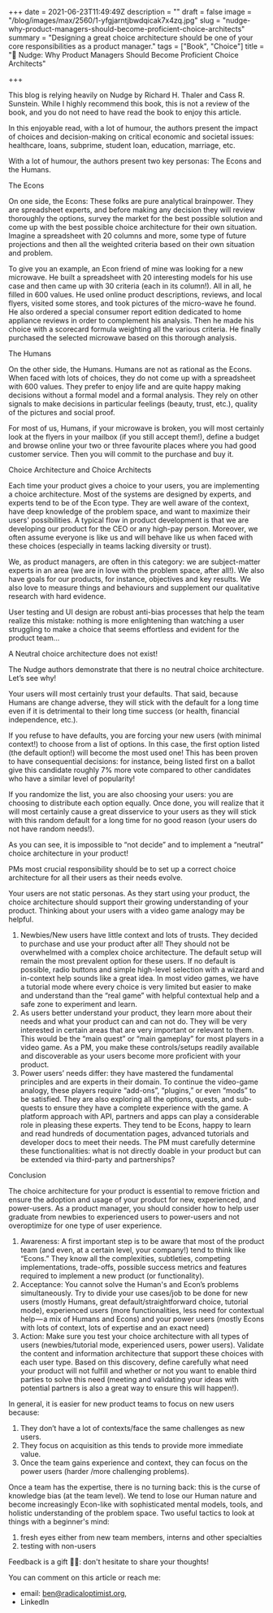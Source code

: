 +++
date = 2021-06-23T11:49:49Z
description = ""
draft = false
image = "/blog/images/max/2560/1-yfgjarntjbwdqicak7x4zq.jpg"
slug = "nudge-why-product-managers-should-become-proficient-choice-architects"
summary = "Designing a great choice architecture should be one of your core responsibilities as a product manager."
tags = ["Book", "Choice"]
title = "📖 Nudge: Why Product Managers Should Become Proficient Choice Architects"

+++


This blog is relying heavily on Nudge by Richard H. Thaler and Cass R. Sunstein. While I highly recommend this book, this is not a review of the book, and you do not need to have read the book to enjoy this article.

In this enjoyable read, with a lot of humour, the authors present the impact of choices and decision-making on critical economic and societal issues: healthcare, loans, subprime, student loan, education, marriage, etc.

With a lot of humour, the authors present two key personas: The Econs and the Humans.


The Econs

On one side, the Econs: These folks are pure analytical brainpower. They are spreadsheet experts, and before making any decision they will review thoroughly the options, survey the market for the best possible solution and come up with the best possible choice architecture for their own situation. Imagine a spreadsheet with 20 columns and more, some type of future projections and then all the weighted criteria based on their own situation and problem.

To give you an example, an Econ friend of mine was looking for a new microwave. He built a spreadsheet with 20 interesting models for his use case and then came up with 30 criteria (each in its column!). All in all, he filled in 600 values. He used online product descriptions, reviews, and local flyers, visited some stores, and took pictures of the micro-wave he found. He also ordered a special consumer report edition dedicated to home appliance reviews in order to complement his analysis. Then he made his choice with a scorecard formula weighting all the various criteria. He finally purchased the selected microwave based on this thorough analysis.


The Humans

On the other side, the Humans. Humans are not as rational as the Econs. When faced with lots of choices, they do not come up with a spreadsheet with 600 values. They prefer to enjoy life and are quite happy making decisions without a formal model and a formal analysis. They rely on other signals to make decisions in particular feelings (beauty, trust, etc.), quality of the pictures and social proof.

For most of us, Humans, if your microwave is broken, you will most certainly look at the flyers in your mailbox (if you still accept them!), define a budget and browse online your two or three favourite places where you had good customer service. Then you will commit to the purchase and buy it.


Choice Architecture and Choice Architects

Each time your product gives a choice to your users, you are implementing a choice architecture. Most of the systems are designed by experts, and experts tend to be of the Econ type. They are well aware of the context, have deep knowledge of the problem space, and want to maximize their users' possibilities. A typical flow in product development is that we are developing our product for the CEO or any high-pay person. Moreover, we often assume everyone is like us and will behave like us when faced with these choices (especially in teams lacking diversity or trust).

We, as product managers, are often in this category: we are subject-matter experts in an area (we are in love with the problem space, after all!). We also have goals for our products, for instance, objectives and key results. We also love to measure things and behaviours and supplement our qualitative research with hard evidence.

User testing and UI design are robust anti-bias processes that help the team realize this mistake: nothing is more enlightening than watching a user struggling to make a choice that seems effortless and evident for the product team…


A Neutral choice architecture does not exist!

The Nudge authors demonstrate that there is no neutral choice architecture. Let’s see why!

Your users will most certainly trust your defaults. That said, because Humans are change adverse, they will stick with the default for a long time even if it is detrimental to their long time success (or health, financial independence, etc.).

If you refuse to have defaults, you are forcing your new users (with minimal context!) to choose from a list of options. In this case, the first option listed (the default option!) will become the most used one! This has been proven to have consequential decisions: for instance, being listed first on a ballot give this candidate roughly 7% more vote compared to other candidates who have a similar level of popularity!

If you randomize the list, you are also choosing your users: you are choosing to distribute each option equally. Once done, you will realize that it will most certainly cause a great disservice to your users as they will stick with this random default for a long time for no good reason (your users do not have random needs!).

As you can see, it is impossible to “not decide” and to implement a “neutral” choice architecture in your product!


PMs most crucial responsibility should be to set up a correct choice architecture for all their users as their needs evolve.

Your users are not static personas. As they start using your product, the choice architecture should support their growing understanding of your product. Thinking about your users with a video game analogy may be helpful.

 1. Newbies/New users have little context and lots of trusts. They decided to purchase and use your product after all! They should not be overwhelmed with a complex choice architecture. The default setup will remain the most prevalent option for these users. If no default is possible, radio buttons and simple high-level selection with a wizard and in-context help sounds like a great idea. In most video games, we have a tutorial mode where every choice is very limited but easier to make and understand than the “real game” with helpful contextual help and a safe zone to experiment and learn.
 2. As users better understand your product, they learn more about their needs and what your product can and can not do. They will be very interested in certain areas that are very important or relevant to them. This would be the “main quest” or “main gameplay” for most players in a video game. As a PM, you make these controls/setups readily available and discoverable as your users become more proficient with your product.
 3. Power users’ needs differ: they have mastered the fundamental principles and are experts in their domain. To continue the video-game analogy, these players require “add-ons”, “plugins,” or even “mods” to be satisfied. They are also exploring all the options, quests, and sub-quests to ensure they have a complete experience with the game. A platform approach with API, partners and apps can play a considerable role in pleasing these experts. They tend to be Econs, happy to learn and read hundreds of documentation pages, advanced tutorials and developer docs to meet their needs. The PM must carefully determine these functionalities: what is not directly doable in your product but can be extended via third-party and partnerships?


Conclusion

The choice architecture for your product is essential to remove friction and ensure the adoption and usage of your product for new, experienced, and power-users. As a product manager, you should consider how to help user graduate from newbies to experienced users to power-users and not overoptimize for one type of user experience.

 1. Awareness: A first important step is to be aware that most of the product team (and even, at a certain level, your company!) tend to think like “Econs.” They know all the complexities, subtleties, competing implementations, trade-offs, possible success metrics and features required to implement a new product (or functionality).
 2. Acceptance: You cannot solve the Human's and Econ’s problems simultaneously. Try to divide your use cases/job to be done for new users (mostly Humans, great default/straightforward choice, tutorial mode), experienced users (more functionalities, less need for contextual help — a mix of Humans and Econs) and your power users (mostly Econs with lots of context, lots of expertise and an exact need)
 3. Action: Make sure you test your choice architecture with all types of users (newbies/tutorial mode, experienced users, power users). Validate the content and information architecture that support these choices with each user type. Based on this discovery, define carefully what need your product will not fulfill and whether or not you want to enable third parties to solve this need (meeting and validating your ideas with potential partners is also a great way to ensure this will happen!).

In general, it is easier for new product teams to focus on new users because:

 1. They don’t have a lot of contexts/face the same challenges as new users.
 2. They focus on acquisition as this tends to provide more immediate value.
 3. Once the team gains experience and context, they can focus on the power users (harder /more challenging problems).

Once a team has the expertise, there is no turning back: this is the curse of knowledge bias (at the team level). We tend to lose our Human nature and become increasingly Econ-like with sophisticated mental models, tools, and holistic understanding of the problem space. Two useful tactics to look at things with a beginner's mind:

 1. fresh eyes either from new team members, interns and other specialties
 2. testing with non-users

Feedback is a gift 🙏🏼: don't hesitate to share your thoughts!

You can comment on this article or reach me:
- email: ben@radicaloptimist.org,
- LinkedIn






